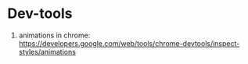 # Dev-tools

1. animations in chrome: https://developers.google.com/web/tools/chrome-devtools/inspect-styles/animations
